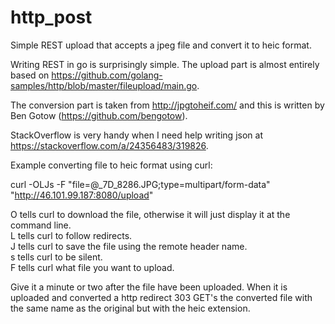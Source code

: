# http_post
Simple REST upload that accepts a jpeg file and convert it to heic format.

Writing REST in go is surprisingly simple. The upload part is almost entirely based
on https://github.com/golang-samples/http/blob/master/fileupload/main.go.

The conversion part is taken from
http://jpgtoheif.com/ and this is written by Ben Gotow (https://github.com/bengotow).

StackOverflow is very handy when I need help writing json at https://stackoverflow.com/a/24356483/319826.

Example converting file to heic format using curl:

curl -OLJs -F "file=@_7D_8286.JPG;type=multipart/form-data" "http://46.101.99.187:8080/upload"

O tells curl to download the file, otherwise it will just display it at the command line.<br>
L tells curl to follow redirects.<br>
J tells curl to save the file using the remote header name.<br>
s tells curl to be silent.<br>
F tells curl what file you want to upload.

Give it a minute or two after the file have been uploaded. When it is uploaded and converted a http redirect 303
GET's the converted file with the same name as the original but with the heic extension.
